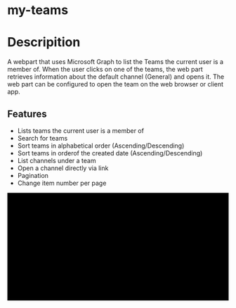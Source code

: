 # my-teams

# Descripition
A webpart that uses Microsoft Graph to list the Teams the current user is a member of. When the user clicks on one of the teams, the web part retrieves information about the default channel (General) and opens it. The web part can be configured to open the team on the web browser or client app.

## Features

- Lists teams the current user is a member of
- Search for teams
- Sort teams in alphabetical order (Ascending/Descending) 
- Sort teams in orderof the created date (Ascending/Descending)
- List channels under a team
- Open a channel directly via link 
- Pagination
- Change item number per page

![Demo](/assets/preview.gif)
